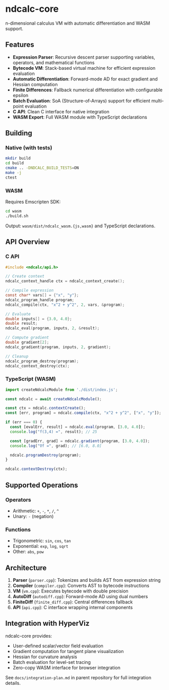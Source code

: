 # ndcalc-core

n-dimensional calculus VM with automatic differentiation and WASM support.

## Features

- **Expression Parser**: Recursive descent parser supporting variables, operators, and mathematical functions
- **Bytecode VM**: Stack-based virtual machine for efficient expression evaluation
- **Automatic Differentiation**: Forward-mode AD for exact gradient and Hessian computation
- **Finite Differences**: Fallback numerical differentiation with configurable epsilon
- **Batch Evaluation**: SoA (Structure-of-Arrays) support for efficient multi-point evaluation
- **C API**: Clean C interface for native integration
- **WASM Export**: Full WASM module with TypeScript declarations

## Building

### Native (with tests)

```bash
mkdir build
cd build
cmake .. -DNDCALC_BUILD_TESTS=ON
make -j
ctest
```

### WASM

Requires Emscripten SDK:

```bash
cd wasm
./build.sh
```

Output: `wasm/dist/ndcalc_wasm.{js,wasm}` and TypeScript declarations.

## API Overview

### C API

```c
#include <ndcalc/api.h>

// Create context
ndcalc_context_handle ctx = ndcalc_context_create();

// Compile expression
const char* vars[] = {"x", "y"};
ndcalc_program_handle program;
ndcalc_compile(ctx, "x^2 + y^2", 2, vars, &program);

// Evaluate
double inputs[] = {3.0, 4.0};
double result;
ndcalc_eval(program, inputs, 2, &result);

// Compute gradient
double gradient[2];
ndcalc_gradient(program, inputs, 2, gradient);

// Cleanup
ndcalc_program_destroy(program);
ndcalc_context_destroy(ctx);
```

### TypeScript (WASM)

```typescript
import createNdcalcModule from './dist/index.js';

const ndcalc = await createNdcalcModule();

const ctx = ndcalc.contextCreate();
const [err, program] = ndcalc.compile(ctx, "x^2 + y^2", ["x", "y"]);

if (err === 0) {
  const [evalErr, result] = ndcalc.eval(program, [3.0, 4.0]);
  console.log("f(3,4) =", result); // 25

  const [gradErr, grad] = ndcalc.gradient(program, [3.0, 4.0]);
  console.log("∇f =", grad); // [6.0, 8.0]

  ndcalc.programDestroy(program);
}

ndcalc.contextDestroy(ctx);
```

## Supported Operations

### Operators
- Arithmetic: `+`, `-`, `*`, `/`, `^`
- Unary: `-` (negation)

### Functions
- Trigonometric: `sin`, `cos`, `tan`
- Exponential: `exp`, `log`, `sqrt`
- Other: `abs`, `pow`

## Architecture

1. **Parser** (`parser.cpp`): Tokenizes and builds AST from expression string
2. **Compiler** (`compiler.cpp`): Converts AST to bytecode instructions
3. **VM** (`vm.cpp`): Executes bytecode with double precision
4. **AutoDiff** (`autodiff.cpp`): Forward-mode AD using dual numbers
5. **FiniteDiff** (`finite_diff.cpp`): Central differences fallback
6. **API** (`api.cpp`): C interface wrapping internal components

## Integration with HyperViz

ndcalc-core provides:
- User-defined scalar/vector field evaluation
- Gradient computation for tangent plane visualization
- Hessian for curvature analysis
- Batch evaluation for level-set tracing
- Zero-copy WASM interface for browser integration

See `docs/integration-plan.md` in parent repository for full integration details.
